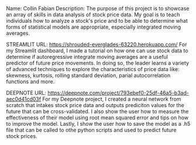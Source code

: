 Name: Collin Fabian
Description:
The purpose of this project is to showcase an array of skills in data analysis of stock price data. My goal is to teach individuals how to analyze a stock's price and to be able to determine what forms of statistical models are appropriate, especially integrated moving averages.

STREAMLIT URL: https://shrouded-everglades-63220.herokuapp.com/
For my Streamlit dashboard, I made a tutorial on how one can use stock data to determine if autoregressive integrate moving averages are a useful predictor of future price movements. In doing so, the leader learns a variety of advanced techniques to explore the characteristics of price data like: skewness, kurtosis, rolling standard deviation, parial autocorrelation functions and more.

DEEPNOTE URL: https://deepnote.com/project/793ebef0-25df-46a5-b3ad-aec0d41cd03f
For my Deepnote project, I created a neural network from scratch that intakes stock price data and outputs prediciton values for the future that can be cross-validated. I also show the user how to measure the effectiveness of their model using root mean squared error and tips on how to improve the model. Lastly, I show the user how to save the model as a .h5 file that can be called to othe python scripts and used to predict future stock prices.
